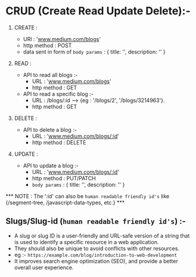 # CRUD (Create Read Update Delete):-
1. CREATE :
    - URl : 'www.medium.com/blogs'
    - http method : POST
    - data sent in form of `body params` : {
                                                title: '',
                                                description: ''
                                           }
2. READ :
    - API to read all blogs :-
        - URL : 'www.medium.com/blogs'
        - http method : GET
    - API to read a specific blog :-
        - URL : /blogs/:id          --> {eg : '/blogs/2', '/blogs/3214963'}.
        - http method : GET

3. DELETE :
    - API to delete a blog :-
        - URL : 'www.medium.com/blogs/:id'
        - http method : DELETE

4. UPDATE :
    - API to update a blog :-
        - URL : 'www.medium.com/blogs/:id'
        - http method : PUT/PATCH
        - `body params` : {
                            title: '',
                            description: ''
                          }

*** NOTE : The ':id' can also be `human readable friendly id's` like {/segment-tree,  /javascript-data-types, etc.} ***

## Slugs/Slug-id (`human readable friendly id's`) :-
- A slug or slug ID is a user-friendly and URL-safe version of a string that is used to identify a specific resource in a web application.
- They should also be unique to avoid conflicts with other resources.
- eg :- `https://example.com/blog/introduction-to-web-development`
- It improves search engine optimization (SEO), and provide a better overall user experience.